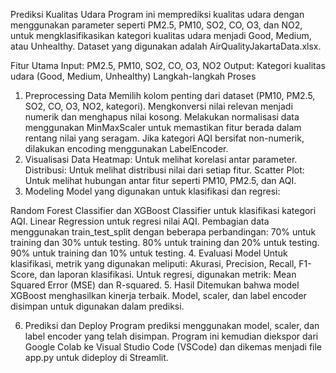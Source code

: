 Prediksi Kualitas Udara
Program ini memprediksi kualitas udara dengan menggunakan parameter seperti PM2.5, PM10, SO2, CO, O3, dan NO2, untuk mengklasifikasikan kategori kualitas udara menjadi Good, Medium, atau Unhealthy. Dataset yang digunakan adalah AirQualityJakartaData.xlsx.

Fitur Utama
Input: PM2.5, PM10, SO2, CO, O3, NO2
Output: Kategori kualitas udara (Good, Medium, Unhealthy)
Langkah-langkah Proses
1. Preprocessing Data
Memilih kolom penting dari dataset (PM10, PM2.5, SO2, CO, O3, NO2, kategori).
Mengkonversi nilai relevan menjadi numerik dan menghapus nilai kosong.
Melakukan normalisasi data menggunakan MinMaxScaler untuk memastikan fitur berada dalam rentang nilai yang seragam.
Jika kategori AQI bersifat non-numerik, dilakukan encoding menggunakan LabelEncoder.
2. Visualisasi Data
Heatmap: Untuk melihat korelasi antar parameter.
Distribusi: Untuk melihat distribusi nilai dari setiap fitur.
Scatter Plot: Untuk melihat hubungan antar fitur seperti PM10, PM2.5, dan AQI.
3. Modeling
Model yang digunakan untuk klasifikasi dan regresi:

Random Forest Classifier dan XGBoost Classifier untuk klasifikasi kategori AQI.
Linear Regression untuk regresi nilai AQI.
Pembagian data menggunakan train_test_split dengan beberapa perbandingan:
70% untuk training dan 30% untuk testing.
80% untuk training dan 20% untuk testing.
90% untuk training dan 10% untuk testing.
4. Evaluasi Model
Untuk klasifikasi, metrik yang digunakan meliputi:
Akurasi, Precision, Recall, F1-Score, dan laporan klasifikasi.
Untuk regresi, digunakan metrik:
Mean Squared Error (MSE) dan R-squared.
5. Hasil
Ditemukan bahwa model XGBoost menghasilkan kinerja terbaik. Model, scaler, dan label encoder disimpan untuk digunakan dalam prediksi.

6. Prediksi dan Deploy
Program prediksi menggunakan model, scaler, dan label encoder yang telah disimpan.
Program ini kemudian diekspor dari Google Colab ke Visual Studio Code (VSCode) dan dikemas menjadi file app.py untuk dideploy di Streamlit.

